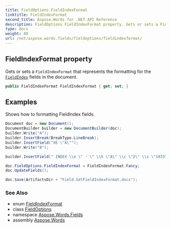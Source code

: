 ```yaml
---
title: FieldOptions.FieldIndexFormat
linktitle: FieldIndexFormat
second_title: Aspose.Words for .NET API Reference
description: FieldOptions FieldIndexFormat property. Gets or sets a FieldIndexFormat that represents the formatting for the FieldIndex fields in the document in C#.
type: docs
weight: 80
url: /net/aspose.words.fields/fieldoptions/fieldindexformat/
---
```

## FieldIndexFormat property

Gets or sets a `FieldIndexFormat` that represents the formatting for the [`FieldIndex`](../../fieldindex/) fields in the document.

```csharp
public FieldIndexFormat FieldIndexFormat { get; set; }
```

## Examples

Shows how to formatting FieldIndex fields.

```csharp
Document doc = new Document();
DocumentBuilder builder = new DocumentBuilder(doc);
builder.Write("A");
builder.InsertBreak(BreakType.LineBreak);
builder.InsertField("XE \"A\"");
builder.Write("B");

builder.InsertField(" INDEX \\e \" · \" \\h \"A\" \\c \"2\" \\z \"1033\"", null);

doc.FieldOptions.FieldIndexFormat = FieldIndexFormat.Fancy;
doc.UpdateFields();

doc.Save(ArtifactsDir + "Field.SetFieldIndexFormat.docx");
```

### See Also

* enum [FieldIndexFormat](../../fieldindexformat/)
* class [FieldOptions](../)
* namespace [Aspose.Words.Fields](../../fieldoptions/)
* assembly [Aspose.Words](../../../)
